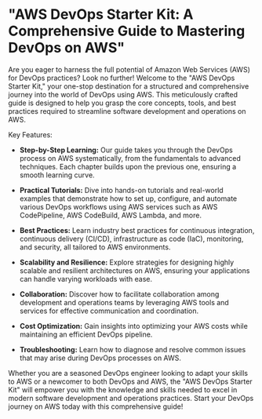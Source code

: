 # "AWS DevOps Starter Kit: A Comprehensive Guide to Mastering DevOps on AWS"
Are you eager to harness the full potential of Amazon Web Services (AWS) for DevOps practices? Look no further! Welcome to the "AWS DevOps Starter Kit," your one-stop destination for a structured and comprehensive journey into the world of DevOps using AWS. This meticulously crafted guide is designed to help you grasp the core concepts, tools, and best practices required to streamline software development and operations on AWS.

Key Features:
- **Step-by-Step Learning:** Our guide takes you through the DevOps process on AWS systematically, from the fundamentals to advanced techniques. Each chapter builds upon the previous one, ensuring a smooth learning curve.

- **Practical Tutorials:** Dive into hands-on tutorials and real-world examples that demonstrate how to set up, configure, and automate various DevOps workflows using AWS services such as AWS CodePipeline, AWS CodeBuild, AWS Lambda, and more.

- **Best Practices:** Learn industry best practices for continuous integration, continuous delivery (CI/CD), infrastructure as code (IaC), monitoring, and security, all tailored to AWS environments.

- **Scalability and Resilience:** Explore strategies for designing highly scalable and resilient architectures on AWS, ensuring your applications can handle varying workloads with ease.

- **Collaboration:** Discover how to facilitate collaboration among development and operations teams by leveraging AWS tools and services for effective communication and coordination.

- **Cost Optimization:** Gain insights into optimizing your AWS costs while maintaining an efficient DevOps pipeline.

- **Troubleshooting:** Learn how to diagnose and resolve common issues that may arise during DevOps processes on AWS.

Whether you are a seasoned DevOps engineer looking to adapt your skills to AWS or a newcomer to both DevOps and AWS, the "AWS DevOps Starter Kit" will empower you with the knowledge and skills needed to excel in modern software development and operations practices. Start your DevOps journey on AWS today with this comprehensive guide!
